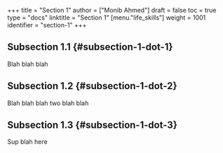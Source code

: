 +++
title = "Section 1"
author = ["Monib Ahmed"]
draft = false
toc = true
type = "docs"
linktitle = "Section 1"
[menu."life_skills"]
  weight = 1001
  identifier = "section-1"
+++

## Subsection 1.1 {#subsection-1-dot-1}

Blah blah blah


## Subsection 1.2 {#subsection-1-dot-2}

Blah blah blah two blah blah


## Subsection 1.3 {#subsection-1-dot-3}

Sup blah here